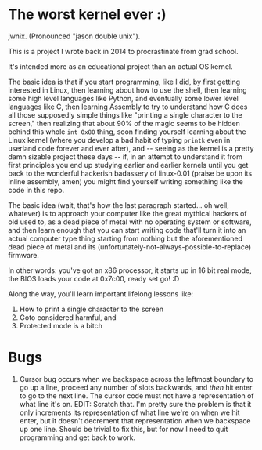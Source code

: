 # The worst kernel ever :)

jwnix. (Pronounced "jason double unix").

This is a project I wrote back in 2014 to procrastinate from grad school.

It's intended more as an educational project than an actual OS kernel.

The basic idea is that if you start programming, like I did, by first getting interested in Linux, then learning about how to use the shell, then learning some high level languages like Python, and eventually some lower level languages like C, then learning Assembly to try to understand how C does all those supposedly simple things like "printing a single character to the screen," then realizing that about 90% of the magic seems to be hidden behind this whole `int 0x80` thing, soon finding yourself learning about the Linux kernel (where you develop a bad habit of typing `printk` even in userland code forever and ever after), and -- seeing as the kernel is a pretty damn sizable project these days -- if, in an attempt to understand it from first principles you end up studying earlier and earlier kernels until you get back to the wonderful hackerish badassery of linux-0.01 (praise be upon its inline assembly, amen) you might find yourself writing something like the code in this repo.

The basic idea (wait, that's how the last paragraph started... oh well, whatever) is to approach your computer like the great mythical hackers of old used to, as a dead piece of metal with no operating system or software, and then learn enough that you can start writing code that'll turn it into an actual computer type thing starting from nothing but the aforementioned dead piece of metal and its (unfortunately-not-always-possible-to-replace) firmware.

In other words: you've got an x86 processor, it starts up in 16 bit real mode, the BIOS loads your code at 0x7c00, ready set go! :D

Along the way, you'll learn important lifelong lessons like:

1. How to print a single character to the screen
2. Goto considered harmful, and
3. Protected mode is a bitch


# Bugs

1. Cursor bug occurs when we backspace across the leftmost boundary to go up a line, proceed any number of slots backwards, and *then* hit enter to go to the next line. The cursor code must not have a representation of what line it's on. EDIT: Scratch that. I'm pretty sure the problem is that it only increments its representation of what line we're on when we hit enter, but it doesn't decrement that representation when we backspace up one line. Should be trivial to fix this, but for now I need to quit programming and get back to work.
